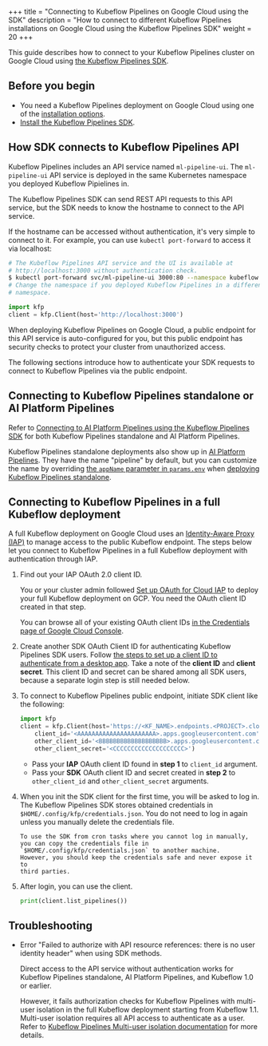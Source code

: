 +++
title = "Connecting to Kubeflow Pipelines on Google Cloud using the SDK"
description = "How to connect to different Kubeflow Pipelines installations on Google Cloud using the Kubeflow Pipelines SDK"
weight = 20
+++

This guide describes how to connect to your Kubeflow Pipelines cluster on Google
Cloud using [the Kubeflow Pipelines SDK](/docs/pipelines/building-pipelines/pipelines-sdk/sdk-overview/).

## Before you begin

- You need a Kubeflow Pipelines deployment on Google Cloud using one of the [installation options](/docs/pipelines/installation/overview/).
- [Install the Kubeflow Pipelines SDK](/docs/pipelines/building-pipelines/pipelines-sdk/install-sdk/).

## How SDK connects to Kubeflow Pipelines API

Kubeflow Pipelines includes an API service named `ml-pipeline-ui`. The
`ml-pipeline-ui` API service is deployed in the same Kubernetes namespace you
deployed Kubeflow Pipielines in.

The Kubeflow Pipelines SDK can send REST API requests to this API service, but
the SDK needs to know the hostname to connect to the API service.

If the hostname can be accessed without authentication, it's very simple to
connect to it. For example, you can use `kubectl port-forward` to access it via
localhost:

```bash
# The Kubeflow Pipelines API service and the UI is available at
# http://localhost:3000 without authentication check.
$ kubectl port-forward svc/ml-pipeline-ui 3000:80 --namespace kubeflow
# Change the namespace if you deployed Kubeflow Pipelines in a different
# namespace.
```

```python
import kfp
client = kfp.Client(host='http://localhost:3000')
```

When deploying Kubeflow Pipelines on Google Cloud, a public endpoint for this
API service is auto-configured for you, but this public endpoint has security
checks to protect your cluster from unauthorized access.

The following sections introduce how to authenticate your SDK requests to connect
to Kubeflow Pipelines via the public endpoint.

## Connecting to Kubeflow Pipelines standalone or AI Platform Pipelines

Refer to [Connecting to AI Platform Pipelines using the Kubeflow Pipelines SDK](https://cloud.google.com/ai-platform/pipelines/docs/connecting-with-sdk) for
both Kubeflow Pipelines standalone and AI Platform Pipelines.

Kubeflow Pipelines standalone deployments also show up in [AI Platform Pipelines](https://console.cloud.google.com/ai-platform/pipelines/clusters). They have the
name "pipeline" by default, but you can customize the name by overriding
[the `appName` parameter in `params.env`](https://github.com/kubeflow/pipelines/blob/master/manifests/kustomize/base/params.env#L1) when [deploying Kubeflow Pipelines standalone](/docs/pipelines/installation/standalone-deployment/).

## Connecting to Kubeflow Pipelines in a full Kubeflow deployment

A full Kubeflow deployment on Google Cloud uses an [Identity-Aware Proxy (IAP)](https://cloud.google.com/iap/docs) to manage access to the public Kubeflow endpoint. The steps
below let you connect to Kubeflow Pipelines in a full Kubeflow deployment with
authentication through IAP.

1.  Find out your IAP OAuth 2.0 client ID.

    You or your cluster admin followed [Set up OAuth for Cloud IAP](https://www.kubeflow.org/docs/gke/deploy/oauth-setup/)
    to deploy your full Kubeflow deployment on GCP. You need the OAuth client
    ID created in that step.

    You can browse all of your existing OAuth client IDs [in the Credentials page of Google Cloud Console](https://console.cloud.google.com/apis/credentials).

1.  Create another SDK OAuth Client ID for authenticating Kubeflow Pipelines SDK users.
    Follow [the steps to set up a client ID to authenticate from a desktop app](https://cloud.google.com/iap/docs/authentication-howto#authenticating_from_a_desktop_app). Take
    a note of the **client ID** and **client secret**. This client ID and secret can
    be shared among all SDK users, because a separate login step is still needed below.

1.  To connect to Kubeflow Pipelines public endpoint, initiate SDK client like the following:

    ```python
    import kfp
    client = kfp.Client(host='https://<KF_NAME>.endpoints.<PROJECT>.cloud.goog/pipeline',
        client_id='<AAAAAAAAAAAAAAAAAAAAAA>.apps.googleusercontent.com',
        other_client_id='<BBBBBBBBBBBBBBBBBBB>.apps.googleusercontent.com',
        other_client_secret='<CCCCCCCCCCCCCCCCCCCC>')
    ```

    - Pass your **IAP** OAuth client ID found in **step 1** to `client_id` argument.
    - Pass your **SDK** OAuth client ID and secret created in **step 2** to `other_client_id`
      and `other_client_secret` arguments.

1.  When you init the SDK client for the first time, you will be asked to log in.
    The Kubeflow Pipelines SDK stores obtained credentials in `$HOME/.config/kfp/credentials.json`. You do not need to log in again unless you manually delete the credentials file.

        To use the SDK from cron tasks where you cannot log in manually, you can copy the credentials file in `$HOME/.config/kfp/credentials.json` to another machine.
        However, you should keep the credentials safe and never expose it to
        third parties.

1.  After login, you can use the client.
    ```python
    print(client.list_pipelines())
    ```

## Troubleshooting

- Error "Failed to authorize with API resource references: there is no user identity header" when using SDK methods.

  Direct access to the API service without authentication works for Kubeflow
  Pipelines standalone, AI Platform Pipelines, and Kubeflow 1.0 or earlier.

  However, it fails authorization checks for Kubeflow Pipelines with multi-user
  isolation in the full Kubeflow deployment starting from Kubeflow 1.1.
  Multi-user isolation requires all API access to authenticate as a user. Refer to [Kubeflow Pipelines Multi-user isolation documentation](/docs/pipelines/multi-user/#in-cluster-request-authentication)
  for more details.
